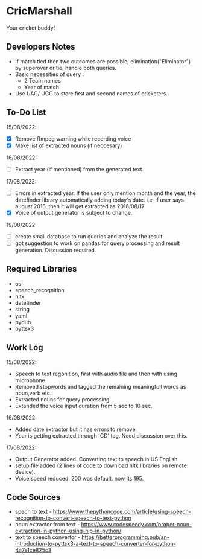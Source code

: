 # CricMarshall
Your cricket buddy!


## Developers Notes

* If match tied then two outcomes are possible, elimination("Eliminator") by superover or tie, handle both queries.
* Basic necessities of query : 
    * 2 Team names
    * Year of match
* Use UAG/ UCG to store first and second names of cricketers.

## To-Do List
15/08/2022: 

- [x] Remove ffmpeg warning while recording voice
- [x] Make list of extracted nouns (if neccesary)

16/08/2022:
- [ ] Extract year (if mentioned) from the generated text.

17/08/2022:
- [ ] Errors in extracted year. If the user only mention month and the year, the datefinder library automatically adding today's date. 
   i.e, if user says august 2016, then it will get extracted as 2016/08/17
- [x] Voice of output generator is subject to change.

19/08/2022
- [ ] create small database to run queries and analyze the result
- [ ] got suggestion to work on pandas for query processing and result generation. Discussion required.

## Required Libraries
* os 
* speech_recognition
* nltk
* datefinder
* string
* yaml
* pydub
* pyttsx3

## Work Log
15/08/2022: 
* Speech to text regonition, first with audio file and then with using microphone.
* Removed stopwords and tagged the remaining meaningfull words as noun,verb etc.
* Extracted nouns for query processing.
* Extended the voice input duration from 5 sec to 10 sec.

16/08/2022:
* Added date extractor but it has errors to remove.
* Year is getting extracted through 'CD' tag. Need discussion over this.

17/08/2022:
* Output Generator added. Converting text to speech in US English.
* setup file added (2 lines of code to download nltk libraries on remote device).
* Voice speed reduced. 200 was default. now its 195.


## Code Sources
* spech to text - https://www.thepythoncode.com/article/using-speech-recognition-to-convert-speech-to-text-python
* noun extractor from text - https://www.codespeedy.com/proper-noun-extraction-in-python-using-nlp-in-python/
* text to speech convertor - https://betterprogramming.pub/an-introduction-to-pyttsx3-a-text-to-speech-converter-for-python-4a7e1ce825c3
